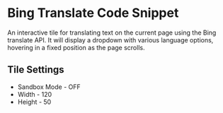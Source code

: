 Bing Translate Code Snippet
============================================

An interactive tile for translating text on the current page using the Bing translate API. It will display a dropdown with various language options, hovering in a fixed position as the page scrolls.

Tile Settings
--------------
- Sandbox Mode - OFF
- Width - 120
- Height - 50